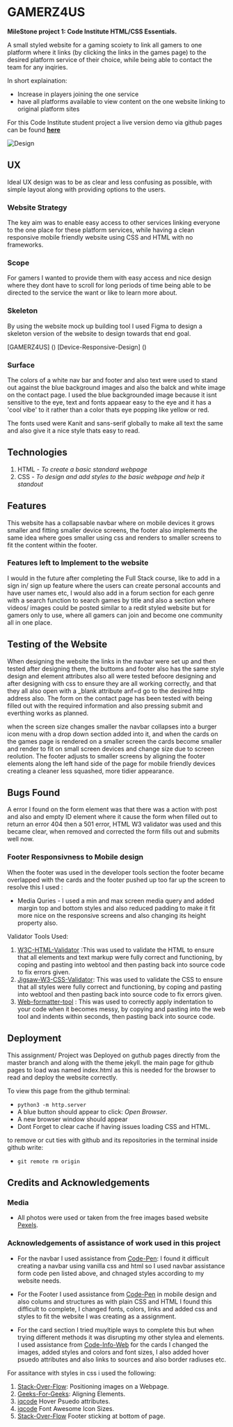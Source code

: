 # GAMERZ4US

**MileStone project 1: Code Institute HTML/CSS Essentials.**

A small styled website for a gaming scoiety to link all gamers to one platform where it links (by clicking the links in the games page) to the desired platform service of their choice, while being able to contact the team for any inqiries.

In short explaination:
- Increase in players joining the one service
- have all platforms available to view content on the one website linking to original platform sites

For this Code Institute student project a live version demo via github pages can be found **[here](https://markk0042.github.io/Gamerz4Us.io/)**


![Design](https://github.com/markk0042/GAMERZ4US/images/Previewofhomepage.png)



## UX

Ideal UX design was to be as clear and less confusing as possible, with simple layout along with providing options to the users.




### Website Strategy

The key aim was to enable easy access to other services linking everyone to the one place for these platform services, while having a clean responsive mobile friendly website using CSS and HTML with no frameworks.



### Scope 

For gamers I wanted to provide them with easy access and nice design where they dont have to scroll for long periods of time being able to be directed to the service the want or like to learn more about.



### Skeleton

By using the website mock up building tool I used Figma to design a skeleton version of the website to design towards that end goal.

[GAMERZ4US] ()
[Device-Responsive-Design] ()



### Surface 

The colors of a white nav bar and footer and also text were used to stand out against the blue background images and also the balck and white image on the contact page. I used the blue backgrounded image because it isnt sensitive to the eye, text and fonts appaear easy to the eye and it has a 'cool vibe' to it rather than a color thats eye popping like yellow or red.

The fonts used were Kanit and sans-serif globally to make all text the same and also give it a nice style thats easy to read.

## Technologies

1. HTML - *To create a basic standard webpage*
2. CSS - *To design and add styles to the basic webpage and help it standout*


## Features

This website has a collapsable navbar where on mobile devices it grows smaller and fitting smaller device screens,
the footer also implements the same idea where goes smaller using css and renders to smaller screens to fit the content within the footer.



### Features left to Implement to the website

I would in the future after completing the Full Stack course, like to add in a sign in/ sign up feature where the users can create personal accounts and have user names etc, I would also add in a forum section for each genre with a search function to search games by title and also a section where videos/ images could be posted similar to a redit styled website but for gamers only to use, where all gamers can join and become one community all in one place.



## Testing of the Website

When designing the website the links in the navbar were set up and then tested after designing them, the buttoms and footer also has the same style design and element attributes also all were tested befoore designing and after designing with css to ensure they are all working correctly, and that they all also open with a _blank attribute anf=d go to the desired http address also. The form on the contact page has been tested with being filled out with the required information and also pressing submit and everthing works as planned. 

when the screen size changes smaller the navbar collapses into a burger icon menu with a drop down section added into it, and when the cards on the games page is rendered on a smaller screen the cards become smaller and render to fit on small screen devices and change size due to screen reolution. The footer adjusts to smaller screens by aligning the footer elements along the left hand side of the page for mobile friendly devices creating a cleaner less squashed, more tidier appearance.




## Bugs Found

A error I found on the form element was that there was a action with post and also and empty ID element where it cause the form when filled out to return an error 404 then a 501 error, HTML W3 validator was used and this became clear, when removed and corrected the form fills out and submits well now.



### Footer Responsivness to Mobile design

When the footer was used in the developer tools section the footer became overlapped with the cards and the footer pushed up too far up the screen to resolve this I used :

- Media Quries - I used a min and max screen media query and added margin top and bottom styles and also reduced padding to make it fit more nice on the responsive screens and also changing its height property also.



Validator Tools Used:

1. [W3C-HTML-Validator](https://validator.w3.org/) :This was used to validate the HTML to ensure that all elements and text markup were fully correct and functioning, by coping and pasting into webtool and then pasting back into source code to fix errors given.
2. [Jigsaw-W3-CSS-Validator](https://jigsaw.w3.org/css-validator/validator): This was used to validate the CSS to ensure that all styles were fully correct and functioning, by coping and pasting into webtool and then pasting back into source code to fix errors given.
3. [Web-formatter-tool](https://webformatter.com/css) : This was used to correctly apply indentation to your code when it becomes messy, by copying and pasting into the web tool and indents within seconds, then pasting back into source code.


## Deployment

This assignment/ Project was Deployed on guthub pages directly from the master branch and along with the theme jekyll.
the main page for github pages to load was named index.html as this is needed for the browser to read and deploy the website correctly.

To view this page from the github terminal:
- `python3 -m http.server`
- A blue button should appear to click: _Open Browser_.
- A new browser window should appear
- Dont Forget to clear cache if having issues loading CSS and HTML.

to remove or cut ties with github and its repositories in the terminal inside github write:
- `git remote rm origin`



## Credits and Acknowledgements

### Media

- All photos were used or taken from the free images based website [Pexels](https://www.pexels.com/photo/black-gaming-console-194511/).


### Acknowledgements of assistance of work used in this project

- For the navbar I used assistance from [Code-Pen](https://codepen.io/MinzCode/pen/bGexzXw): I found it difficult creating a navbar using vanilla css and html so I used navbar assistance form code pen listed above, and chnaged styles according to my website needs.

- For the Footer I used assistance from [Code-Pen](https://codepen.io/matheusalmeida/pen/aeLMMr) in mobile design and also colums and structures as with plain CSS and HTML I found this difficult to complete, I changed fonts, colors, links and added css and styles to fit the website I was creating as a assignment.

- For the card section I tried muyltiple ways to complete this but when trying different methods it was disrupting my other stylea and elements. I used assistance from [Code-Info-Web](https://www.codeinfoweb.com/2021/03/Responsive%20Cards.html) for the cards I changed the images, added styles and colors and font sizes, I also added hover psuedo attributes and also links to sources and also border radiuses etc.

For assitance with styles in css i used the following:

1. [Stack-Over-Flow](https://stackoverflow.com/questions/69753794/how-to-position-hero-image-on-a-webpage): Positioning images on a Webpage.
2. [Geeks-For-Geeks](https://www.geeksforgeeks.org/css-layout-horizontal-vertical-align/):
Aligning Elements.
3. [iqcode](https://iqcode.com/code/css/css-text-larger-on-hover)
Hover Psuedo attributes.
4. [iqcode](https://iqcode.com/code/css/change-icon-size-css)
Font Awesome Icon Sizes.
5. [Stack-Over-Flow](https://stackoverflow.com/questions/39099295/make-div-stick-to-bottom-of-page)
Footer sticking at bottom of page.